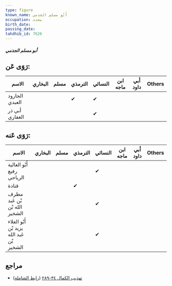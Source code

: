 ```yaml
---
type: figure
known_name: أَبُو مسلم الجذمي
occupation: محدث
birth_date:
passing_date:
tahdhib_id: 7626
---
```

##### أبو مسلم الجذمي

## رَوَى عَن:
| الاسم          | البخاري | مسلم | الترمذي | النسائي | ابن ماجه | أبي داود | Others |
| -------------- | ------- | ---- | ------- | ------- | -------- | -------- | ------ |
| الجارود العبدي |         |      | ✔       | ✔       |          |          |        |
| أبي ذر الغفاري |         |      |         | ✔       |          |          |        |
## رَوَى عَنه:
| الاسم                                      | البخاري | مسلم | الترمذي | النسائي | ابن ماجه | أبي داود | Others |
| ------------------------------------------ | ------- | ---- | ------- | ------- | -------- | -------- | ------ |
| أَبُو العالية رفيع الرياحي                 |         |      |         | ✔       |          |          |        |
| قتادة                                      |         |      | ✔       |         |          |          |        |
| مطرف بْن عَبد الله بْن الشخير              |         |      |         | ✔       |          |          |        |
| أَبُو العلاء يزيد بْن عَبد الله بْن الشخير |         |      |         | ✔       |          |          |        |
## مراجع
- [تهذيب الكمال ٣٤-٢٨٩](obsidian://open?vault=Tahdhib-al-Kamal&file=Figures/٧٦٢٦-أبو%20مسلم%20الجذمي) ([رابط الشاملة](https://shamela.ws/book/3722/18406))